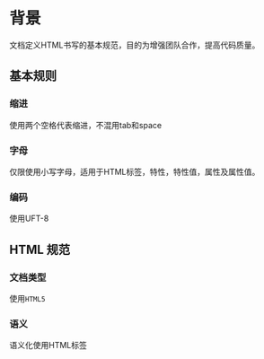 # 背景

文档定义HTML书写的基本规范，目的为增强团队合作，提高代码质量。

## 基本规则

### 缩进

使用两个空格代表缩进，不混用tab和space

### 字母

仅限使用小写字母，适用于HTML标签，特性，特性值，属性及属性值。

### 编码

使用UFT-8

## HTML 规范

### 文档类型

使用`HTML5`

### 语义

语义化使用HTML标签


